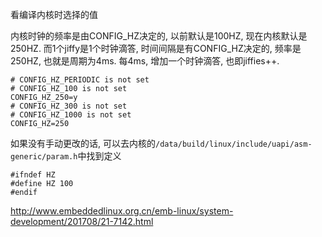 看编译内核时选择的值

内核时钟的频率是由CONFIG_HZ决定的, 以前默认是100HZ, 现在内核默认是250HZ.  而1个jiffy是1个时钟滴答, 时间间隔是有CONFIG_HZ决定的, 频率是250HZ, 也就是周期为4ms.  每4ms, 增加一个时钟滴答, 也即jiffies++. 


```
# CONFIG_HZ_PERIODIC is not set
# CONFIG_HZ_100 is not set
CONFIG_HZ_250=y
# CONFIG_HZ_300 is not set
# CONFIG_HZ_1000 is not set
CONFIG_HZ=250
```

如果没有手动更改的话, 可以去内核的`/data/build/linux/include/uapi/asm-generic/param.h`中找到定义

```
#ifndef HZ
#define HZ 100
#endif
```

http://www.embeddedlinux.org.cn/emb-linux/system-development/201708/21-7142.html